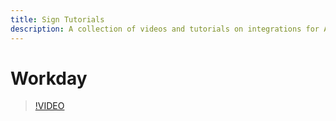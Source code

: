 ```yaml
---
title: Sign Tutorials
description: A collection of videos and tutorials on integrations for Adobe Sign for users.
---
```


# Workday

>[!VIDEO](https://video.tv.adobe.com/v/17351)